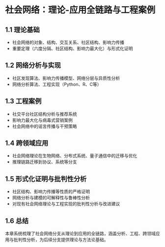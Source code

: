 # 社会网络：理论-应用全链路与工程案例

## 1.1 理论基础

- 社会网络的对象、结构、交互关系、社区结构、影响力传播
- 重要定理（六度分隔、社区结构、影响力最大化）与形式化证明

## 1.2 网络分析与实现

- 社区发现算法、影响力传播模型、网络分层与异质性分析
- 网络分析算法、工程实现（Python、R、C等）

## 1.3 工程案例

- 社交平台社区结构分析与推荐系统
- 影响力最大化与病毒式营销案例
- 社会网络中的谣言传播与干预策略

## 1.4 跨领域应用

- 社会网络理论在生物网络、分布式系统、量子通信中的迁移与优化
- 推理链路迁移到协议、系统等分支

## 1.5 形式化证明与批判性分析

- 社区结构、影响力传播等性质的严格证明
- 网络分析与建模的可解释性与鲁棒性分析
- 对现有社会网络理论与工程实现的批判性分析与改进建议

## 1.6 总结

本章系统梳理了社会网络分支从理论到应用的全链路，涵盖分析、工程、跨领域应用与批判性分析，为后续分支提供理论与方法论基础。
